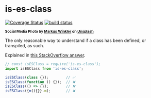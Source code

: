 # is-es-class

[![Coverage Status](https://coveralls.io/repos/github/WebReflection/is-es-class/badge.svg?branch=main)](https://coveralls.io/github/WebReflection/is-es-class?branch=main) [![build status](https://github.com/WebReflection/is-es-class/actions/workflows/node.js.yml/badge.svg)](https://github.com/WebReflection/is-es-class/actions)

<sup>**Social Media Photo by [Markus Winkler](https://unsplash.com/@markuswinkler) on [Unsplash](https://unsplash.com/)**</sup>

The only reasonable way to understand if a class has been defined, or transpiled, as such.

Explained in [this StackOverflow answer](https://stackoverflow.com/questions/30758961/how-to-check-if-a-variable-is-an-es6-class-declaration/75567955#75567955).

```js
// const isESClass = require('is-es-class');
import isESClass from 'is-es-class';

isESClass(class {});        // ✅
isESClass(function () {});  // ❌
isESClass(() => {});        // ❌
isESClass({m(){}}.m);       // ❌
```
